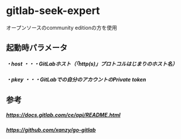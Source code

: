 # gitlab-seek-expert

オープンソースのcommunity editionの方を使用

## 起動時パラメータ

##### ・host ・・・GitLabホスト（「http(s)」プロトコルはじまりのホスト名）

##### ・pkey ・・・GitLabでの自分のアカウントのPrivate token

## 参考

##### https://docs.gitlab.com/ce/api/README.html

##### https://github.com/xanzy/go-gitlab